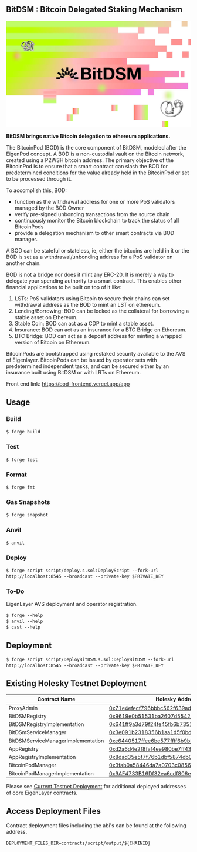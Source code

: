 ## BitDSM : Bitcoin Delegated Staking Mechanism
![Bitcoin Abstract Cover](../../assets/cover.jpeg)

**BitDSM brings native Bitcoin delegation to ethereum applications.**

The BitcoinPod (BOD) is the core component of BitDSM, modeled after the EigenPod concept. A BOD is a non-custodial vault on the Bitcoin network, created using a P2WSH bitcoin address. The primary objective of the BitcoinPod is to ensure that a smart contract can slash the BOD for predetermined conditions for the value already held in the BitcoinPod or set to be processed through it. 

To accomplish this, BOD:
- function as the withdrawal address for one or more PoS validators managed by the BOD Owner
- verify pre-signed unbonding transactions from the source chain
- continuously monitor the Bitcoin blockchain to track the status of all BitcoinPods
- provide a delegation mechanism to other smart contracts via BOD manager. 

A BOD can be stateful or stateless, ie, either the bitcoins are held in it or the BOD is set as a withdrawal/unbonding address for a PoS validator on another chain. 

BOD is not a bridge nor does it mint any ERC-20. It is merely a way to delegate your spending authority to a smart contract. This enables other financial applications to be built on top of it like:
1. LSTs: PoS validators using Bitcoin to secure their chains can set withdrawal address as the BOD to mint an LST on ethereum. 
2. Lending/Borrowing: BOD can be locked as the collateral for borrowing a stable asset on Ethereum. 
3. Stable Coin: BOD can act as a CDP to mint a stable asset.
4. Insurance: BOD can act as an insurance for a BTC Bridge on Ethereum. 
5. BTC Bridge: BOD can act as a deposit address for minting a wrapped version of Bitcoin on Ethereum. 

BitcoinPods are bootstrapped using restaked security available to the AVS of Eigenlayer. BitcoinPods can be issued by operator sets with predetermined independent tasks, and can be secured either by an insurance built using BitDSM or with LRTs on Ethereum.

Front end link: https://bod-frontend.vercel.app/app

## Usage

### Build

```shell
$ forge build
```

### Test

```shell
$ forge test
```

### Format

```shell
$ forge fmt
```

### Gas Snapshots

```shell
$ forge snapshot
```

### Anvil

```shell
$ anvil
```

### Deploy

```shell
$ forge script script/deploy.s.sol:DeployScript --fork-url http://localhost:8545 --broadcast --private-key $PRIVATE_KEY
```

### To-Do
EigenLayer AVS deployment and operator registration.

```shell
$ forge --help
$ anvil --help
$ cast --help
```

## Deployment

```shell
$ forge script script/DeployBitDSM.s.sol:DeployBitDSM --fork-url http://localhost:8545 --broadcast --private-key $PRIVATE_KEY
```

## Existing Holesky Testnet Deployment 
 
| Contract Name                               | Holesky Address                                                                                                                 | 
| -------------                               | --------------------------------------------------------------------                                                            |
| ProxyAdmin                                  | [0x71e4efecf796bbbc562f639adde036784f67a563](https://holesky.etherscan.io/address/0x71e4efecf796bbbc562f639adde036784f67a563)   |
| BitDSMRegistry                              | [0x9619e0b51531ba2607d55422d66b14c570d5de7a](https://holesky.etherscan.io/address/0x9619e0b51531ba2607d55422d66b14c570d5de7a)   |
| BitDSMRegistryImplementation                | [0x641ff9a3d79f24fe45fb6b7351bcb43c2e7aed44](https://holesky.etherscan.io/address/0x641ff9a3d79f24fe45fb6b7351bcb43c2e7aed44)   |
| BitDSmServiceManager                        | [0x3e091b2318356b1aa1d5f0bd846e956b48beb238](https://holesky.etherscan.io/address/0x3e091b2318356b1aa1d5f0bd846e956b48beb238)   |
| BitDSMServiceManagerImplementation          | [0xe6440517ffee6be577ffff6b9b528a01c25bad80](https://holesky.etherscan.io/address/0xe6440517ffee6be577ffff6b9b528a01c25bad80)   |
| AppRegistry                                 | [0xd2a6d4e2f8faf4ee980be7ff43fb9e47b496b475](https://holesky.etherscan.io/address/0xd2a6d4e2f8faf4ee980be7ff43fb9e47b496b475)   |   
| AppRegistryImplementation                   | [0x8dad35e5f7f76b1dbf5874db00616e296a81123c](https://holesky.etherscan.io/address/0x8dad35e5f7f76b1dbf5874db00616e296a81123c)   |
| BitcoinPodManager                           | [0x3fab0a58446da7a0703c0856a7c05abfa5a0f964](https://holesky.etherscan.io/address/0x3fab0a58446da7a0703c0856a7c05abfa5a0f964)   |
| BitcoinPodManagerImplementation             | [0x9AF4733B16Df32ea6cdf806ed137F778242d5b32](https://holesky.etherscan.io/address/0x9AF4733B16Df32ea6cdf806ed137F778242d5b32)   |

Please see [Current Testnet Deployment](https://github.com/Layr-Labs/eigenlayer-contracts?tab=readme-ov-file#current-testnet-deployment) for additional deployed addresses of core EigenLayer contracts.


## Access Deployment Files 
Contract deployment files including the abi's can be found at the following address. 

```
DEPLOYMENT_FILES_DIR=contracts/script/output/${CHAINID}
```
